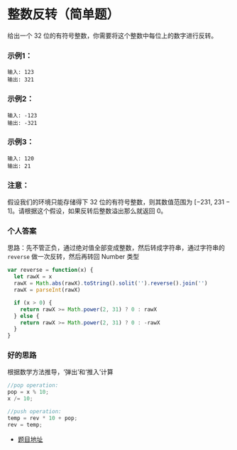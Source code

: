 # 整数反转（简单题）

给出一个 32 位的有符号整数，你需要将这个整数中每位上的数字进行反转。

### 示例1：

```
输入: 123
输出: 321
```

### 示例2：

```
输入: -123
输出: -321
```

### 示例3：

```
输入: 120
输出: 21
```

### 注意：

假设我们的环境只能存储得下 32 位的有符号整数，则其数值范围为 [−231,  231 − 1]。请根据这个假设，如果反转后整数溢出那么就返回 0。

### 个人答案

思路：先不管正负，通过绝对值全部变成整数，然后转成字符串，通过字符串的 `reverse` 做一次反转，然后再转回 Number 类型

```js
var reverse = function(x) {
  let rawX = x
  rawX = Math.abs(rawX).toString().solit('').reverse().join('')
  rawX = parseInt(rawX)

  if (x > 0) {
    return rawX >= Math.power(2, 31) ? 0 : rawX
  } else {
    return rawX >= Math.power(2, 31) ? 0 : -rawX
  }
}
```

### 好的思路

根据数学方法推导，‘弹出’和‘推入’计算

```js
//pop operation:
pop = x % 10;
x /= 10;

//push operation:
temp = rev * 10 + pop;
rev = temp;
```

* [题目地址](https://leetcode-cn.com/problems/reverse-integer/)